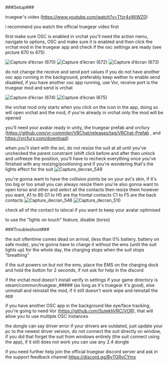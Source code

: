 ###Setup###

truegear's video (https://www.youtube.com/watch?v=Tfzr4xWiWZ0)

i recommend you watch the official truegear video first

first make sure OSC is enabled in vrchat you'll need the action menu, navigate to options, OSC and make sure it is enabled and then click the vrchat mod in the truegear app and check if the osc settings are ready (see picture 670 to 675)  


![Capture d’écran (670)](https://github.com/user-attachments/assets/b72ec6f3-7557-4d16-a39c-b0d536482bec) ![Capture d’écran (672)](https://github.com/user-attachments/assets/b573085a-52d7-444b-9855-1c5e0ede68c9) ![Capture d’écran (673)](https://github.com/user-attachments/assets/0495a173-bda8-4e28-8f56-342798e79447) 

do not change the receive and send port values if you do not have another osc app running in the background, preferably keep wether to enable send disabled, if you have another osc app running, use Vor, receive port is the truegear mod and send is vrchat

![Capture d’écran (674)](https://github.com/user-attachments/assets/a22fbd66-568e-4248-81e1-82a78ae1838a) ![Capture d’écran (675)](https://github.com/user-attachments/assets/4c7893ca-b5e0-4ea1-8396-20c627406336)




the vrchat mod only starts when you click on the icon in the app, doing so will open vrchat and the mod, if you're already in vrchat only the mod will be opened

you'll need your avatar ready in unity, the truegear prefab and vrcfury (https://github.com/vr-commiter/VRChat/releases/tag/VRChat-Prefab , and 
https://vrcfury.com/download)



when you'll start with the avi, do not resize the suit at all until you've unchecked the parent constraint (shift click before and after then unlock and unfreeze the position, you'll have to recheck everything once you've finished with any resizing/positioning and if you're wondering that's the lights effect for the suit ![Capture_decran_549](https://github.com/user-attachments/assets/4dd4799a-aa08-42a2-93f4-0a7c71786367)




you're gonna want to have the collision points be on your avi's skin, if it's too big or too small you can always resize them 
you're also gonna want to open torso and other and select all the contacts then resize them however you want, A1 to B5 G1 to H5 are the frontal contacts C1 to F5 are the back contacts
![Capture_decran_546](https://github.com/user-attachments/assets/a7b727de-25fe-4fb4-adbe-76c86af4940c) ![Capture_decran_510](https://github.com/user-attachments/assets/d699479e-baf2-4f4f-a712-a24b86715092)

check all of the contact to islocal if you want to keep your avatar optimised

to use the "lights on touch" feature, disable (torso)


###Troubleshoot###


the suit oftentime comes dead on arrival, (less than 0% battery, battery on safe mode), you're gonna have to charge it without the ems (until the suit lights up) for the whole day, the charging stops when the suit stops "breathing"


if the suit powers on but not the ems, place the EMS on the charging dock and hold the button for 2 seconds, if not ask for help in the discord


if the vrchat mod doesn't install verify in settings if your game directory is steam/common/truegear_##### (as long as it's truegear it's good), else uninstall and reinstall the mod, if it still doesn't work wipe and reinstall the app

if you have another OSC app in the background like eye/face tracking, you're going to need Vor (https://github.com/SutekhVRC/VOR), that will allow you to use multiple OSC instances

the dongle can say driver error if your drivers are outdated, just update your pc to the newest driver version, do not connect the suit directly on window, if you did that forget the suit from windows entirely (the suit connect using the app), if it still does not work you can use any 2.4 dongle


if you need further help join the official truegear discord server and ask in the support feedback channel
https://discord.gg/ByTGRvCYmx

